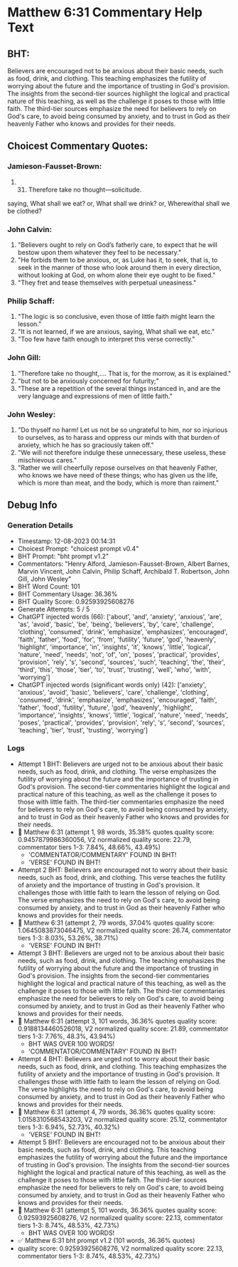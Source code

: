 # Matthew 6:31 Commentary Help Text

## BHT:
Believers are encouraged not to be anxious about their basic needs, such as food, drink, and clothing. This teaching emphasizes the futility of worrying about the future and the importance of trusting in God's provision. The insights from the second-tier sources highlight the logical and practical nature of this teaching, as well as the challenge it poses to those with little faith. The third-tier sources emphasize the need for believers to rely on God's care, to avoid being consumed by anxiety, and to trust in God as their heavenly Father who knows and provides for their needs.

## Choicest Commentary Quotes:
### Jamieson-Fausset-Brown:
1. 31. Therefore take no
	thought—solicitude. 
	
saying, What shall we eat?
	or, What shall we drink? or, Wherewithal shall we be clothed?


### John Calvin:
1. "Believers ought to rely on God’s fatherly care, to expect that he will bestow upon them whatever they feel to be necessary." 
2. "He forbids them to be anxious, or, as Luke has it, to seek, that is, to seek in the manner of those who look around them in every direction, without looking at God, on whom alone their eye ought to be fixed."
3. "They fret and tease themselves with perpetual uneasiness."

### Philip Schaff:
1. "The logic is so conclusive, even those of little faith might learn the lesson."
2. "It is not learned, if we are anxious, saying, What shall we eat, etc."
3. "Too few have faith enough to interpret this verse correctly."

### John Gill:
1. "Therefore take no thought,.... That is, for the morrow, as it is explained." 
2. "but not to be anxiously concerned for futurity;"
3. "These are a repetition of the several things instanced in, and are the very language and expressions of men of little faith."

### John Wesley:
1. "Do thyself no harm! Let us not be so ungrateful to him, nor so injurious to ourselves, as to harass and oppress our minds with that burden of anxiety, which he has so graciously taken off."
2. "We will not therefore indulge these unnecessary, these useless, these mischievous cares."
3. "Rather we will cheerfully repose ourselves on that heavenly Father, who knows we have need of these things; who has given us the life, which is more than meat, and the body, which is more than raiment."


## Debug Info
### Generation Details
- Timestamp: 12-08-2023 00:14:31
- Choicest Prompt: "choicest prompt v0.4"
- BHT Prompt: "bht prompt v1.2"
- Commentators: "Henry Alford, Jamieson-Fausset-Brown, Albert Barnes, Marvin Vincent, John Calvin, Philip Schaff, Archibald T. Robertson, John Gill, John Wesley"
- BHT Word Count: 101
- BHT Commentary Usage: 36.36%
- BHT Quality Score: 0.92593925608276
- Generate Attempts: 5 / 5
- ChatGPT injected words (66):
	['about', 'and', 'anxiety', 'anxious', 'are', 'as', 'avoid', 'basic', 'be', 'being', 'believers', 'by', 'care', 'challenge', 'clothing', 'consumed', 'drink', 'emphasize', 'emphasizes', 'encouraged', 'faith', 'father', 'food', 'for', 'from', 'futility', 'future', 'god', 'heavenly', 'highlight', 'importance', 'in', 'insights', 'it', 'knows', 'little', 'logical', 'nature', 'need', 'needs', 'not', 'of', 'on', 'poses', 'practical', 'provides', 'provision', 'rely', 's', 'second', 'sources', 'such', 'teaching', 'the', 'their', 'third', 'this', 'those', 'tier', 'to', 'trust', 'trusting', 'well', 'who', 'with', 'worrying']
- ChatGPT injected words (significant words only) (42):
	['anxiety', 'anxious', 'avoid', 'basic', 'believers', 'care', 'challenge', 'clothing', 'consumed', 'drink', 'emphasize', 'emphasizes', 'encouraged', 'faith', 'father', 'food', 'futility', 'future', 'god', 'heavenly', 'highlight', 'importance', 'insights', 'knows', 'little', 'logical', 'nature', 'need', 'needs', 'poses', 'practical', 'provides', 'provision', 'rely', 's', 'second', 'sources', 'teaching', 'tier', 'trust', 'trusting', 'worrying']

### Logs
- Attempt 1 BHT: Believers are urged not to be anxious about their basic needs, such as food, drink, and clothing. The verse emphasizes the futility of worrying about the future and the importance of trusting in God's provision. The second-tier commentaries highlight the logical and practical nature of this teaching, as well as the challenge it poses to those with little faith. The third-tier commentaries emphasize the need for believers to rely on God's care, to avoid being consumed by anxiety, and to trust in God as their heavenly Father who knows and provides for their needs.
- 🔄 Matthew 6:31 (attempt 1, 98 words, 35.38% quotes quality score: 0.9457879986360056, V2 normalized quality score: 22.79, commentator tiers 1-3: 7.84%, 48.66%, 43.49%) 
	- 'COMMENTATOR/COMMENTARY' FOUND IN BHT! 
	- 'VERSE' FOUND IN BHT!
- Attempt 2 BHT: Believers are encouraged not to worry about their basic needs, such as food, drink, and clothing. This verse teaches the futility of anxiety and the importance of trusting in God's provision. It challenges those with little faith to learn the lesson of relying on God. The verse emphasizes the need to rely on God's care, to avoid being consumed by anxiety, and to trust in God as their heavenly Father who knows and provides for their needs.
- 🔄 Matthew 6:31 (attempt 2, 79 words, 37.04% quotes quality score: 1.0645083873046475, V2 normalized quality score: 26.74, commentator tiers 1-3: 8.03%, 53.26%, 38.71%) 
	- 'VERSE' FOUND IN BHT!
- Attempt 3 BHT: Believers are urged not to be anxious about their basic needs, such as food, drink, and clothing. The teaching emphasizes the futility of worrying about the future and the importance of trusting in God's provision. The insights from the second-tier commentaries highlight the logical and practical nature of this teaching, as well as the challenge it poses to those with little faith. The third-tier commentaries emphasize the need for believers to rely on God's care, to avoid being consumed by anxiety, and to trust in God as their heavenly Father who knows and provides for their needs.
- 🔄 Matthew 6:31 (attempt 3, 101 words, 36.36% quotes quality score: 0.9188134460526018, V2 normalized quality score: 21.89, commentator tiers 1-3: 7.76%, 48.3%, 43.94%) 
	- BHT WAS OVER 100 WORDS! 
	- 'COMMENTATOR/COMMENTARY' FOUND IN BHT!
- Attempt 4 BHT: Believers are urged not to worry about their basic needs, such as food, drink, and clothing. This teaching emphasizes the futility of anxiety and the importance of trusting in God's provision. It challenges those with little faith to learn the lesson of relying on God. The verse highlights the need to rely on God's care, to avoid being consumed by anxiety, and to trust in God as their heavenly Father who knows and provides for their needs.
- 🔄 Matthew 6:31 (attempt 4, 79 words, 36.36% quotes quality score: 1.0158310568543203, V2 normalized quality score: 25.12, commentator tiers 1-3: 6.94%, 52.73%, 40.32%) 
	- 'VERSE' FOUND IN BHT!
- Attempt 5 BHT: Believers are encouraged not to be anxious about their basic needs, such as food, drink, and clothing. This teaching emphasizes the futility of worrying about the future and the importance of trusting in God's provision. The insights from the second-tier sources highlight the logical and practical nature of this teaching, as well as the challenge it poses to those with little faith. The third-tier sources emphasize the need for believers to rely on God's care, to avoid being consumed by anxiety, and to trust in God as their heavenly Father who knows and provides for their needs.
- 🔄 Matthew 6:31 (attempt 5, 101 words, 36.36% quotes quality score: 0.92593925608276, V2 normalized quality score: 22.13, commentator tiers 1-3: 8.74%, 48.53%, 42.73%) 
	- BHT WAS OVER 100 WORDS!
- ✅ Matthew 6:31 bht prompt v1.2 (101 words, 36.36% quotes)
- quality score: 0.92593925608276, V2 normalized quality score: 22.13, commentator tiers 1-3: 8.74%, 48.53%, 42.73%)